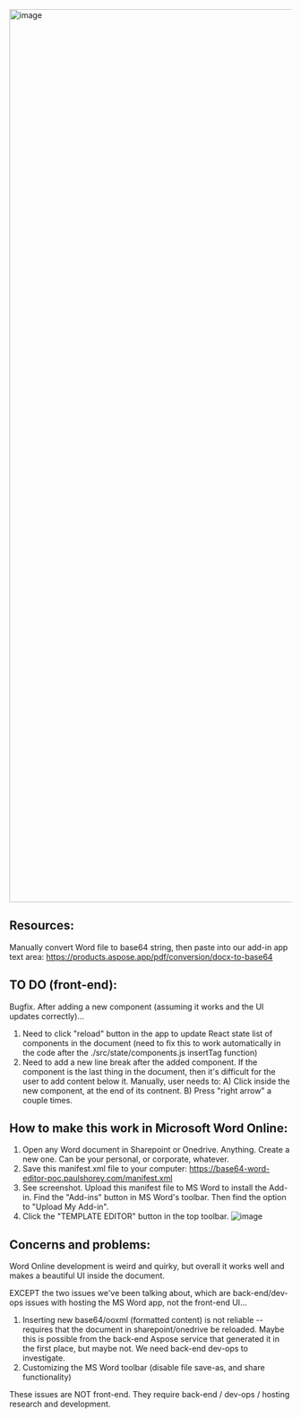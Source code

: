 <img width="1594" alt="image" src="https://github.com/paulshorey/word-editor-poc/assets/7524065/0d2c468e-c5d8-4281-a4fc-de4b19ab1c66">

## Resources:

Manually convert Word file to base64 string, then paste into our add-in app text area:
https://products.aspose.app/pdf/conversion/docx-to-base64

## TO DO (front-end):
Bugfix. After adding a new component (assuming it works and the UI updates correctly)...

1. Need to click "reload" button in the app to update React state list of components in the document (need to fix this to work automatically in the code after the ./src/state/components.js insertTag function)
2. Need to add a new line break after the added component. If the component is the last thing in the document, then it's difficult for the user to add content below it. Manually, user needs to: A) Click inside the new component, at the end of its contnent. B) Press "right arrow" a couple times.

## How to make this work in Microsoft Word Online:

1. Open any Word document in Sharepoint or Onedrive. Anything. Create a new one. Can be your personal, or corporate, whatever.
2. Save this manifest.xml file to your computer: https://base64-word-editor-poc.paulshorey.com/manifest.xml
3. See screenshot. Upload this manifest file to MS Word to install the Add-in. Find the "Add-ins" button in MS Word's toolbar. Then find the option to "Upload My Add-in".
4. Click the "TEMPLATE EDITOR" button in the top toolbar.
![image](https://github.com/paulshorey/word-editor-poc/assets/7524065/44eadb91-c688-4e34-a572-3a2821ca5fc2)

## Concerns and problems:

Word Online development is weird and quirky, but overall it works well and makes a beautiful UI inside the document.

EXCEPT the two issues we've been talking about, which are back-end/dev-ops issues with hosting the MS Word app, not the front-end UI...

1. Inserting new base64/ooxml (formatted content) is not reliable -- requires that the document in sharepoint/onedrive be reloaded. Maybe this is possible from the back-end Aspose service that generated it in the first place, but maybe not. We need back-end dev-ops to investigate.
2. Customizing the MS Word toolbar (disable file save-as, and share functionality)

These issues are NOT front-end. They require back-end / dev-ops / hosting research and development.
